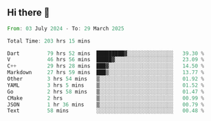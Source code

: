 ## Hi there 👋

<!--START_SECTION:waka-->

```rust
From: 03 July 2024 - To: 29 March 2025

Total Time: 203 hrs 15 mins

Dart         79 hrs 52 mins  █████████▓░░░░░░░░░░░░░░░   39.30 %
V            46 hrs 56 mins  █████▓░░░░░░░░░░░░░░░░░░░   23.09 %
C++          29 hrs 28 mins  ███▓░░░░░░░░░░░░░░░░░░░░░   14.50 %
Markdown     27 hrs 59 mins  ███▒░░░░░░░░░░░░░░░░░░░░░   13.77 %
Other        3 hrs 54 mins   ▒░░░░░░░░░░░░░░░░░░░░░░░░   01.92 %
YAML         3 hrs 5 mins    ▒░░░░░░░░░░░░░░░░░░░░░░░░   01.52 %
Go           2 hrs 58 mins   ▒░░░░░░░░░░░░░░░░░░░░░░░░   01.47 %
CMake        2 hrs           ▒░░░░░░░░░░░░░░░░░░░░░░░░   00.99 %
JSON         1 hr 36 mins    ▒░░░░░░░░░░░░░░░░░░░░░░░░   00.79 %
Text         58 mins         ░░░░░░░░░░░░░░░░░░░░░░░░░   00.48 %
```

<!--END_SECTION:waka-->

<!--
**mathiskakal/mathiskakal** is a ✨ _special_ ✨ repository because its `README.md` (this file) appears on your GitHub profile.

Here are some ideas to get you started:

- 🔭 I’m currently working on ...
- 🌱 I’m currently learning ...
- 👯 I’m looking to collaborate on ...
- 🤔 I’m looking for help with ...
- 💬 Ask me about ...
- 📫 How to reach me: ...
- 😄 Pronouns: ...
- ⚡ Fun fact: ...
-->
